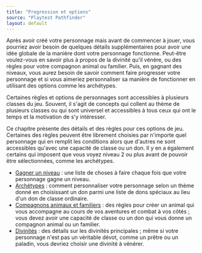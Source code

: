 ```yaml
---
title: "Progression et options"
source: "Playtest Pathfinder"
layout: default
---
```


Après avoir créé votre personnage mais avant de commencer à jouer, vous pourriez avoir besoin de quelques détails supplémentaires pour avoir une idée globale de la manière dont votre personnage fonctionne. Peut-être voulez-vous en savoir plus à propos de la divinité qu'il vénère, ou des règles pour votre compagnon animal ou familier. Puis, en gagnant des niveaux, vous aurez besoin de savoir comment faire progresser votre personnage et si vous aimeriez personnaliser sa manière de fonctionner en utilisant des options comme les archétypes.

Certaines règles et options de personnages sont accessibles à plusieurs classes du jeu. Souvent, il s'agit de concepts qui collent au thème de plusieurs classes ou qui sont universel et accessibles à tous ceux qui ont le temps et la motivation de s'y intéresser.

Ce chapitre présente des détails et des règles pour ces options de jeu. Certaines des règles peuvent être librement choisies par n'importe quel personnage qui en remplit les conditions alors que d'autres ne sont accessibles qu'avec une capacité de classe ou un don. Il y en a également certains qui imposent que vous voyez niveau 2 ou plus avant de pouvoir être sélectionnées, comme les archétypes.

* [Gagner un niveau](gagner-un-niveau.html) : une liste de choses à faire chaque fois que votre personnage gagne un niveau.
* [Archétypes](archétypes.html) : comment personnaliser votre personnage selon un thème donné en choisissant un don parmi une liste de dons spéciaux au lieu d'un don de classe ordinaire.
* [Compagnons animaux et familiers](compagnons-animaux.html) : des règles pour créer un animal qui vous accompagne au cours de vos aventures et combat à vos côtés ; vous devez avoir une capacité de classe ou un don qui vous donne un compagnon animal ou un familier.
* [Divinités](divinités.html) : des détails sur les divinités principales ; même si votre personnage n'est pas un véritable dévot, comme un prêtre ou un paladin, vous devriez choisir une divinité à vénérer.

